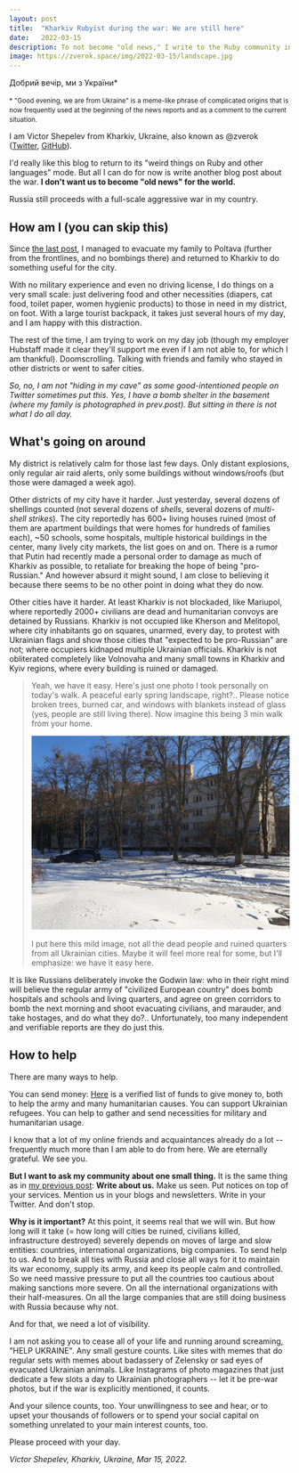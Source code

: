 ```yaml
---
layout: post
title:  "Kharkiv Rubyist during the war: We are still here"
date:   2022-03-15
description: To not become "old news," I write to the Ruby community in days of war Russia leads against my country.
image: https://zverok.space/img/2022-03-15/landscape.jpg
---
```


Добрий вечір, ми з України*

<small>* "Good evening, we are from Ukraine" is a meme-like phrase of complicated origins that is now frequently used at the beginning of the news reports and as a comment to the current situation.</small>

I am Victor Shepelev from Kharkiv, Ukraine, also known as @zverok ([Twitter](https://twitter.com/zverok), [GitHub](https://github.com/zverok)).

I'd really like this blog to return to its "weird things on Ruby and other languages" mode. But all I can do for now is write another blog post about the war. **I don't want us to become "old news" for the world.**

Russia still proceeds with a full-scale aggressive war in my country.

## How am I (you can skip this)

Since [the last post](/blog/2022-03-03-WAR.html), I managed to evacuate my family to Poltava (further from the frontlines, and no bombings there) and returned to Kharkiv to do something useful for the city. 

With no military experience and even no driving license, I do things on a very small scale: just delivering food and other necessities (diapers, cat food, toilet paper, women hygienic products) to those in need in my district, on foot. With a large tourist backpack, it takes just several hours of my day, and I am happy with this distraction. 

The rest of the time, I am trying to work on my day job (though my employer Hubstaff made it clear they'll support me even if I am not able to, for which I am thankful). Doomscrolling. Talking with friends and family who stayed in other districts or went to safer cities.

_So, no, I am not "hiding in my cave" as some good-intentioned people on Twitter sometimes put this. Yes, I have a bomb shelter in the basement (where my family is photographed in prev.post). But sitting in there is not what I do all day._

## What's going on around

My district is relatively calm for those last few days. Only distant explosions, only regular air raid alerts, only some buildings without windows/roofs (but those were damaged a week ago).

Other districts of my city have it harder. Just yesterday, several dozens of shellings counted (not several dozens of _shells_, several dozens of _multi-shell strikes_). The city reportedly has 600+ living houses ruined (most of them are apartment buildings that were homes for hundreds of families each), \~50 schools, some hospitals, multiple historical buildings in the center, many lively city markets, the list goes on and on. There is a rumor that Putin had recently made a personal order to damage as much of Kharkiv as possible, to retaliate for breaking the hope of being "pro-Russian." And however absurd it might sound, I am close to believing it because there seems to be no other point in doing what they do now.

Other cities have it harder. At least Kharkiv is not blockaded, like Mariupol, where reportedly 2000+ civilians are dead and humanitarian convoys are detained by Russians. Kharkiv is not occupied like Kherson and Melitopol, where city inhabitants go on squares, unarmed, every day, to protest with Ukrainian flags and show those cities that "expected to be pro-Russian" are not; where occupiers kidnaped multiple Ukrainian officials. Kharkiv is not obliterated completely like Volnovaha and many small towns in Kharkiv and Kyiv regions, where every building is ruined or damaged.

> Yeah, we have it easy. Here's just one photo I took personally on today's walk. A peaceful early spring landscape, right?.. Please notice broken trees, burned car, and windows with blankets instead of glass (yes, people are still living there). Now imagine this being 3 min walk from your home. 
>
> ![](/img/2022-03-15/landscape.jpg)
>
> I put here this mild image, not all the dead people and ruined quarters from all Ukrainian cities. Maybe it will feel more real for some, but I'll emphasize: we have it easy here.

It is like Russians deliberately invoke the Godwin law: who in their right mind will believe the regular army of "civilized European country" does bomb hospitals and schools and living quarters, and agree on green corridors to bomb the next morning and shoot evacuating civilians, and marauder, and take hostages, and do what they do?.. Unfortunately, too many independent and verifiable reports are they do just this.  

## How to help

There are many ways to help. 

You can send money: [Here](https://ua-aid-centers.com/funds-and-foundations) is a verified list of funds to give money to, both to help the army and many humanitarian causes. You can support Ukrainian refugees. You can help to gather and send necessities for military and humanitarian usage.

I know that a lot of my online friends and acquaintances already do a lot -- frequently much more than I am able to do from here. We are eternally grateful. We see you.

**But I want to ask my community about one small thing.** It is the same thing as in [my previous post](/blog/2022-03-03-WAR.html): **Write about us.** Make us seen. Put notices on top of your services. Mention us in your blogs and newsletters. Write in your Twitter. And don't stop.

**Why is it important?** At this point, it seems real that we will win. But how long will it take (= how long will cities be ruined, civilians killed, infrastructure destroyed) severely depends on moves of large and slow entities: countries, international organizations, big companies. To send help to us. And to break all ties with Russia and close all ways for it to maintain its war economy, supply its army, and keep its people calm and controlled. So we need massive pressure to put all the countries too cautious about making sanctions more severe. On all the international organizations with their half-measures. On all the large companies that are still doing business with Russia because why not. 

And for that, we need a lot of visibility.

I am not asking you to cease all of your life and running around screaming, "HELP UKRAINE". Any small gesture counts. Like sites with memes that do regular sets with memes about badassery of Zelensky or sad eyes of evacuated Ukrainian animals. Like Instagrams of photo magazines that just dedicate a few slots a day to Ukrainian photographers -- let it be pre-war photos, but if the war is explicitly mentioned, it counts.

And your silence counts, too. Your unwillingness to see and hear, or to upset your thousands of followers or to spend your social capital on something unrelated to your main interest counts, too.

Please proceed with your day.

_Victor Shepelev, Kharkiv, Ukraine, Mar 15, 2022._